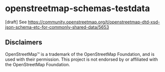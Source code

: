 # openstreetmap-schemas-testdata
[draft] See https://community.openstreetmap.org/t/openstreetmap-dtd-xsd-json-schema-etc-for-commonly-shared-data/5653


## Disclaimers
<!--
TODO see https://wiki.osmfoundation.org/wiki/Trademark_Policy
-->

OpenStreetMap™ is a trademark of the OpenStreetMap Foundation, and is used with their permission.
This project is not endorsed by or affiliated with the OpenStreetMap Foundation.